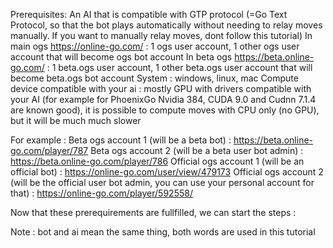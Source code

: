 Prerequisites:
An AI that is compatible with GTP protocol (=Go Text Protocol, so that the bot plays automatically without needing to relay moves manually. If you want to manually relay moves, dont follow this tutorial)
In main ogs https://online-go.com/ : 1 ogs user account, 1 other ogs user account that will become ogs bot account
In beta ogs https://beta.online-go.com/ : 1 beta.ogs user account, 1 other beta.ogs user account that will become beta.ogs bot account
System : windows, linux, mac
Compute device compatible with your ai : mostly GPU with drivers compatible with your AI (for example for PhoenixGo Nvidia 384, CUDA 9.0 and Cudnn 7.1.4 are known good), it is possible to compute moves with CPU only (no GPU), but it will be much much slower


For example : 
Beta ogs account 1 (will be a beta bot) : https://beta.online-go.com/player/787 
Beta ogs account 2 (will be a beta user bot admin) : https://beta.online-go.com/player/786 
Official ogs account 1 (will be an official bot) : https://online-go.com/user/view/479173 
Official ogs account 2 (will be the official user bot admin, you can use your personal account for that) : https://online-go.com/player/592558/ 


Now that these prerequirements are fullfilled, we can start the steps :

Note : bot and ai mean the same thing, both words are used in this tutorial

